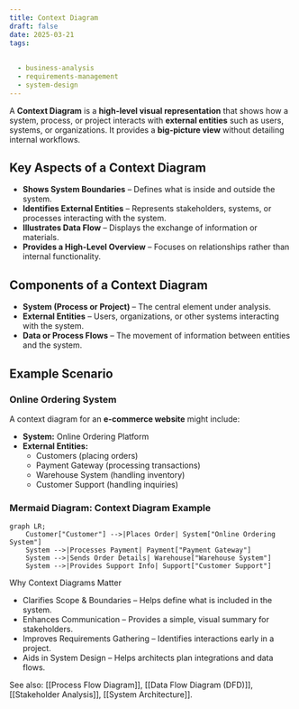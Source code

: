 ```yaml
---
title: Context Diagram
draft: false
date: 2025-03-21
tags:
  
  
  - business-analysis
  - requirements-management
  - system-design
---
```


A **Context Diagram** is a **high-level visual representation** that shows how a system, process, or project interacts with **external entities** such as users, systems, or organizations. It provides a **big-picture view** without detailing internal workflows.

## Key Aspects of a Context Diagram
- **Shows System Boundaries** – Defines what is inside and outside the system.
- **Identifies External Entities** – Represents stakeholders, systems, or processes interacting with the system.
- **Illustrates Data Flow** – Displays the exchange of information or materials.
- **Provides a High-Level Overview** – Focuses on relationships rather than internal functionality.

## Components of a Context Diagram
- **System (Process or Project)** – The central element under analysis.
- **External Entities** – Users, organizations, or other systems interacting with the system.
- **Data or Process Flows** – The movement of information between entities and the system.

## Example Scenario

### **Online Ordering System**
A context diagram for an **e-commerce website** might include:
- **System:** Online Ordering Platform
- **External Entities:**
  - Customers (placing orders)
  - Payment Gateway (processing transactions)
  - Warehouse System (handling inventory)
  - Customer Support (handling inquiries)

### **Mermaid Diagram: Context Diagram Example**
```mermaid
graph LR;
    Customer["Customer"] -->|Places Order| System["Online Ordering System"]
    System -->|Processes Payment| Payment["Payment Gateway"]
    System -->|Sends Order Details| Warehouse["Warehouse System"]
    System -->|Provides Support Info| Support["Customer Support"]
```

Why Context Diagrams Matter

- Clarifies Scope & Boundaries – Helps define what is included in the system.
- Enhances Communication – Provides a simple, visual summary for stakeholders.
- Improves Requirements Gathering – Identifies interactions early in a project.
- Aids in System Design – Helps architects plan integrations and data flows.

See also: [[Process Flow Diagram]], [[Data Flow Diagram (DFD)]], [[Stakeholder Analysis]], [[System Architecture]].